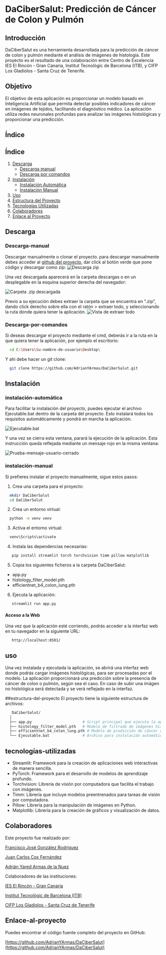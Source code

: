 # DaCiberSalut: Predicción de Cáncer de Colon y Pulmón
## Introducción 
DaCiberSalut es una herramienta desarrollada para la predicción de cáncer de colon y pulmón mediante el análisis de imágenes de histología. Este proyecto es el resultado de una colaboración entre Centro de Excelencia IES El Rincón - Gran Canaria, Institut Tecnològic de Barcelona (ITB), y CIFP Los Gladiolos - Santa Cruz de Tenerife.

## Objetivo
El objetivo de esta aplicación es proporcionar un modelo basado en Inteligencia Artificial que permita detectar posibles indicadores de cáncer en imágenes de tejidos, facilitando el diagnóstico médico. La aplicación utiliza redes neuronales profundas para analizar las imágenes histológicas y proporcionar una predicción.

## Índice
## Índice
1. [Descarga](##Descarga)
   * [Descarga manual](###Descarga-manual)
   * [Descarga por comandos](###Descarga-por-comandos)
2. [Instalación](##Instalación)
   * [Instalación Automática](###instalación-automática)
   * [Instalación Manual](###instalación-manual)
3. [Uso](##uso)
4. [Estructura del Proyecto](##estructura-del-proyecto)
5. [Tecnologías Utilizadas](##tecnologías-utilizadas)
6. [Colaboradores](##colaboradores)
7. [Enlace al Proyecto](##Enlace-al-proyecto)

## Descarga
### Descarga-manual
Descargar manualmente o clonar el proyecto.
para descargar manualmente debes acceder al [github del proyecto](https://github.com/AdrianYArmas/DaCiberSalut), dar click al botón verde que pone código y descargar como zip:
![Descarga zip](https://github.com/user-attachments/assets/756304f6-fba2-44e4-95b4-6a02826303b0)

Una vez descargada aparecerá en la carpeta descargas o en un desplegable en la esquina superior derecha del navegador:

![Carpeta .zip descargada](https://github.com/user-attachments/assets/bcf795a5-6e36-4950-9f79-979cb45ddd05)

Previo a su ejecución debes extraer la carpeta que se encuentra en ".zip", dando click derecho sobre ella con el ratón > extraer todo, y seleccionando la ruta donde quiera tener la aplicación.
![Vista de extraer todo](https://github.com/user-attachments/assets/bf04ae82-31bb-482e-b491-4ea249d51331)

### Descarga-por-comandos
Si deseas descargar el proyecto mediante el cmd, deberás ir a la ruta en la que quiera tener la aplicación, por ejemplo el escritorio:
```bash
  cd C:\Users\Su-nombre-de-usuario\Desktop\
```

Y ahi debe hacer un git clone:
```bash
  git clone https://github.com/AdrianYArmas/DaCiberSalut.git
```

## Instalación
### instalación-automática
Para facilitar la instalación del proyecto, puedes ejecutar el archivo Ejecutable.bat dentro de la carpeta del proyecto. Esto instalará todos los requisitos automáticamente y pondrá en marcha la aplicación.

![Ejecutable.bat](https://github.com/user-attachments/assets/5ff96d37-bdb4-4552-9222-2132adbe142c)

Y una vez se cierra esta ventana, parará la ejecución de la aplicación. Esta instrucción queda reflejada mediante un mensaje rojo en la misma ventana:

![Prueba-mensaje-usuario-cerrado](https://github.com/user-attachments/assets/941a9576-1b61-41f6-9098-f9dd5b680164)

### instalación-manual
Si prefieres instalar el proyecto manualmente, sigue estos pasos:
1. Crea una carpeta para el proyecto:
```bash
  mkdir DaCiberSalut
  cd DaCiberSalut
```

2. Crea un entorno virtual:
```bash
  python -m venv venv
```

3. Activa el entorno virtual:
```bash
  venv\Scripts\activate
```

4. Instala las dependencias necesarias:
```bash
   pip install streamlit torch torchvision timm pillow matplotlib
```
5. Copia los siguientes ficheros a la carpeta DaCiberSalut:
  * app.py
  * histology_filter_model.pth
  * efficientnet_b4_colon_lung.pth
    
6. Ejecuta la aplicación:
```bash
   streamlit run app.py
```

#### Acceso a la Web
Una vez que la aplicación esté corriendo, podrás acceder a la interfaz web en tu navegador en la siguiente URL:
```bash
   http://localhost:8501/
```

## uso
Una vez instalada y ejecutada la aplicación, se abrirá una interfaz web donde podrás cargar imágenes histológicas, para ser procesadas por el modelo. La aplicación proporcionará una predicción sobre la presencia de cáncer de colon o pulmón, según sea el caso. En caso de subir una imágen no histológica será detectada y se verá reflejado en la interfaz.

##estructura-del-proyecto
El proyecto tiene la siguiente estructura de archivos:
  ```bash
     DaCiberSalut/
    │
    ├── app.py                       # Script principal que ejecuta la aplicación Streamlit
    ├── histology_filter_model.pth   # Modelo de filtrado de imágenes histológicas
    ├── efficientnet_b4_colon_lung.pth # Modelo de predicción de cáncer de colon y pulmón
    └── Ejecutable.bat               # Archivo para instalación automática en Windows
  ```

## tecnologías-utilizadas
* Streamlit: Framework para la creación de aplicaciones web interactivas de manera sencilla.
* PyTorch: Framework para el desarrollo de modelos de aprendizaje profundo.
* Torchvision: Librería de visión por computadora que facilita el trabajo con imágenes.
* Timm: Librería que incluye modelos preentrenados para tareas de visión por computadora.
* Pillow: Librería para la manipulación de imágenes en Python.
* Matplotlib: Librería para la creación de gráficos y visualización de datos.

## Colaboradores
Este proyecto fue realizado por:

[Francisco José González Rodríguez]()

[Juan Carlos Cox Fernández](https://github.com/JuanCarlosCox)

[Adrián Yared Armas de la Nuez](https://github.com/AdrianYArmas)

Colaboradores de las instituciones:

[IES El Rincón - Gran Canaria](https://www3.gobiernodecanarias.org/medusa/edublog/ieselrincon/)

[Institut Tecnològic de Barcelona (ITB)](https://itb.cat/)

[CIFP Los Gladiolos - Santa Cruz de Tenerife](https://www.losgladiolos.es/)

## Enlace-al-proyecto

Puedes encontrar el código fuente completo del proyecto en GitHub:

[https://github.com/AdrianYArmas/DaCiberSalut](https://github.com/AdrianYArmas/DaCiberSalut)
